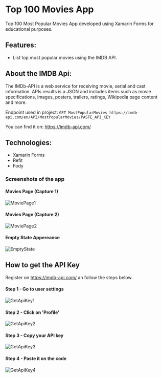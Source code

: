 # Top 100 Movies App

Top 100 Most Popular Movies App developed using Xamarin Forms for educational purposes.

## Features:
- List top most popular movies using the IMDB API.

## About the IMDB Api:

The IMDb-API is a web service for receiving movie, serial and cast information. APIs results is a JSON and includes items such as movie specifications, images, posters, trailers, ratings, Wikipedia page content and more.

Endpoint used in project:
``GET MostPopularMovies
https://imdb-api.com/en/API/MostPopularMovies/PASTE_API_KEY ``

You can find it on: https://imdb-api.com/

## Technologies:
- Xamarin Forms
- Refit
- Fody

### Screenshots of the app

#### Movies Page (Capture 1)
![MoviePage1](/Screenshots/MoviePage2.PNG)

#### Movies Page (Capture 2)
![MoviePage2](/Screenshots/MoviePage1.PNG)

#### Empty State Appereance
![EmptyState](/Screenshots/EmptyStateView.PNG)

## How to get the API Key

Register on https://imdb-api.com/ an follow the steps below.

#### Step 1 - Go to user settings
![GetApiKey1](/Screenshots/GetApiKeyStep1.PNG)

#### Step 2 - Click on 'Profile'
![GetApiKey2](/Screenshots/GetApiKeyStep2.png)

#### Step 3 - Copy your API key
![GetApiKey3](/Screenshots/GetApiKeyStep3.png)

#### Step 4 - Paste it on the code
![GetApiKey4](/Screenshots/GetApiKeyStep4.png)

